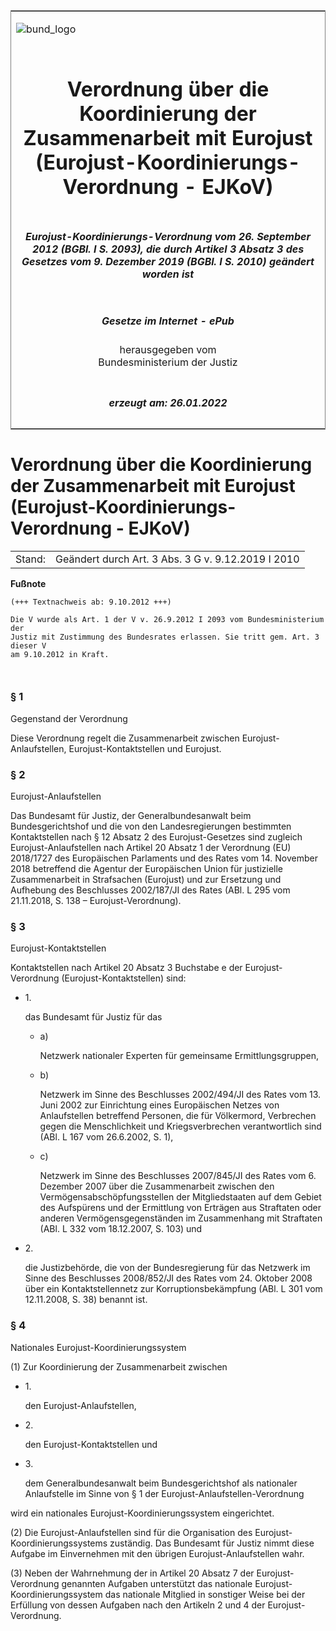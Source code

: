 <span id="DECKBLATT.html"></span>

<table border="0" frame="border" width="100%">

<tr valign="top">

<td align="left">

![bund\_logo](BfJ_2021_Web_de_de.gif)

</td>

<td align="right">

 

</td>

</tr>

<tr align="center" valign="middle">

<td colspan="2">

# Verordnung über die Koordinierung der Zusammenarbeit mit Eurojust (Eurojust-Koordinierungs-Verordnung - EJKoV)

</td>

</tr>

<tr align="center" valign="middle">

<td colspan="2">

##### Eurojust-Koordinierungs-Verordnung vom 26. September 2012 (BGBl. I S. 2093), die durch Artikel 3 Absatz 3 des Gesetzes vom 9. Dezember 2019 (BGBl. I S. 2010) geändert worden ist

</td>

</tr>

<tr align="center" valign="middle">

<td colspan="2">

  
  

##### Gesetze im Internet - ePub  
  
herausgegeben vom  
Bundesministerium der Justiz

</td>

</tr>

<tr align="center" valign="bottom">

<td colspan="2">

  
  

##### erzeugt am: 26.01.2022

</td>

</tr>

</table>

<span id="BJNR209310012.html"></span>

# Verordnung über die Koordinierung der Zusammenarbeit mit Eurojust (Eurojust-Koordinierungs-Verordnung - EJKoV)

<div>

<div class="jnhtml">

|        |                                                    |
| ------ | -------------------------------------------------- |
| Stand: | Geändert durch Art. 3 Abs. 3 G v. 9.12.2019 I 2010 |

</div>

</div>

<div>

  
**Fußnote**

<div class="jnhtml">

<div>

<div class="jurAbsatz">

  

``` 
(+++ Textnachweis ab: 9.10.2012 +++)
 
Die V wurde als Art. 1 der V v. 26.9.2012 I 2093 vom Bundesministerium der 
Justiz mit Zustimmung des Bundesrates erlassen. Sie tritt gem. Art. 3 dieser V 
am 9.10.2012 in Kraft.

 
```

</div>

</div>

</div>

</div>

<span id="BJNR209310012BJNE000100000.html"></span>

### § 1  
Gegenstand der Verordnung

<div>

<div class="jnhtml">

<div>

<div class="jurAbsatz">

Diese Verordnung regelt die Zusammenarbeit zwischen
Eurojust-Anlaufstellen, Eurojust-Kontaktstellen und Eurojust.

</div>

</div>

</div>

</div>

<span id="BJNR209310012BJNE000201125.html"></span>

### § 2  
Eurojust-Anlaufstellen

<div>

<div class="jnhtml">

<div>

<div class="jurAbsatz">

Das Bundesamt für Justiz, der Generalbundesanwalt beim Bundesgerichtshof
und die von den Landesregierungen bestimmten Kontaktstellen nach § 12
Absatz 2 des Eurojust-Gesetzes sind zugleich Eurojust-Anlaufstellen nach
Artikel 20 Absatz 1 der Verordnung (EU) 2018/1727 des Europäischen
Parlaments und des Rates vom 14. November 2018 betreffend die Agentur
der Europäischen Union für justizielle Zusammenarbeit in Strafsachen
(Eurojust) und zur Ersetzung und Aufhebung des Beschlusses 2002/187/JI
des Rates (ABl. L 295 vom 21.11.2018, S. 138 – Eurojust-Verordnung).

</div>

</div>

</div>

</div>

<span id="BJNR209310012BJNE000301125.html"></span>

### § 3  
Eurojust-Kontaktstellen

<div>

<div class="jnhtml">

<div>

<div class="jurAbsatz">

Kontaktstellen nach Artikel 20 Absatz 3 Buchstabe e der
Eurojust-Verordnung (Eurojust-Kontaktstellen) sind:

  - 1\.
    
    <div style="">
    
    das Bundesamt für Justiz für das
    
      - a)
        
        <div style="">
        
        Netzwerk nationaler Experten für gemeinsame Ermittlungsgruppen,
        
        </div>
    
      - b)
        
        <div style="">
        
        Netzwerk im Sinne des Beschlusses 2002/494/JI des Rates vom 13.
        Juni 2002 zur Einrichtung eines Europäischen Netzes von
        Anlaufstellen betreffend Personen, die für Völkermord,
        Verbrechen gegen die Menschlichkeit und Kriegsverbrechen
        verantwortlich sind (ABl. L 167 vom 26.6.2002, S. 1),
        
        </div>
    
      - c)
        
        <div style="">
        
        Netzwerk im Sinne des Beschlusses 2007/845/JI des Rates vom 6.
        Dezember 2007 über die Zusammenarbeit zwischen den
        Vermögensabschöpfungsstellen der Mitgliedstaaten auf dem Gebiet
        des Aufspürens und der Ermittlung von Erträgen aus Straftaten
        oder anderen Vermögensgegenständen im Zusammenhang mit
        Straftaten (ABl. L 332 vom 18.12.2007, S. 103) und
        
        </div>
    
    </div>

  - 2\.
    
    <div style="">
    
    die Justizbehörde, die von der Bundesregierung für das Netzwerk im
    Sinne des Beschlusses 2008/852/JI des Rates vom 24. Oktober 2008
    über ein Kontaktstellennetz zur Korruptionsbekämpfung (ABl. L 301
    vom 12.11.2008, S. 38) benannt ist.
    
    </div>

</div>

</div>

</div>

</div>

<span id="BJNR209310012BJNE000401125.html"></span>

### § 4  
Nationales Eurojust-Koordinierungssystem

<div>

<div class="jnhtml">

<div>

<div class="jurAbsatz">

(1) Zur Koordinierung der Zusammenarbeit zwischen

  - 1\.
    
    <div style="">
    
    den Eurojust-Anlaufstellen,
    
    </div>

  - 2\.
    
    <div style="">
    
    den Eurojust-Kontaktstellen und
    
    </div>

  - 3\.
    
    <div style="">
    
    dem Generalbundesanwalt beim Bundesgerichtshof als nationaler
    Anlaufstelle im Sinne von § 1 der Eurojust-Anlaufstellen-Verordnung
    
    </div>

wird ein nationales Eurojust-Koordinierungssystem eingerichtet.

</div>

<div class="jurAbsatz">

(2) Die Eurojust-Anlaufstellen sind für die Organisation des
Eurojust-Koordinierungssystems zuständig. Das Bundesamt für Justiz nimmt
diese Aufgabe im Einvernehmen mit den übrigen Eurojust-Anlaufstellen
wahr.

</div>

<div class="jurAbsatz">

(3) Neben der Wahrnehmung der in Artikel 20 Absatz 7 der
Eurojust-Verordnung genannten Aufgaben unterstützt das nationale
Eurojust-Koordinierungssystem das nationale Mitglied in sonstiger Weise
bei der Erfüllung von dessen Aufgaben nach den Artikeln 2 und 4 der
Eurojust-Verordnung.

</div>

</div>

</div>

</div>
